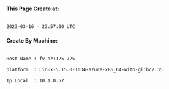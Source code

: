 
   
#### This Page Create at:

```bash

2023-03-16 - 23:57:00 UTC

```

#### Create By Machine:

```bash

Host Name : fv-az1125-725

platform  : Linux-5.15.0-1034-azure-x86_64-with-glibc2.35

Ip Local  : 10.1.0.57

```

